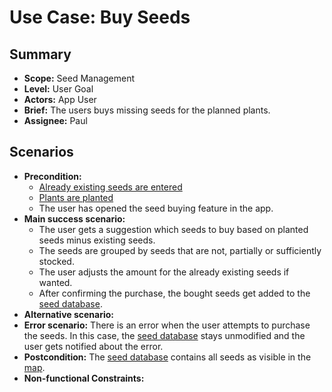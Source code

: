 # Use Case: Buy Seeds

## Summary

- **Scope:** Seed Management
- **Level:** User Goal
- **Actors:** App User
- **Brief:** The users buys missing seeds for the planned plants.
- **Assignee:** Paul

## Scenarios

- **Precondition:**
  - [Already existing seeds are entered](../current/entry_list_seeds.md)
  - [Plants are planted](../done/plants_layer.md)
  - The user has opened the seed buying feature in the app.
- **Main success scenario:**
  - The user gets a suggestion which seeds to buy based on planted seeds minus existing seeds.
  - The seeds are grouped by seeds that are not, partially or sufficiently stocked.
  - The user adjusts the amount for the already existing seeds if wanted.
  - After confirming the purchase, the bought seeds get added to the [seed database](../current/entry_list_seeds.md).
- **Alternative scenario:**
- **Error scenario:**
  There is an error when the user attempts to purchase the seeds.
  In this case, the [seed database](../current/entry_list_seeds.md) stays unmodified and the user gets notified about the error.
- **Postcondition:**
  The [seed database](../current/entry_list_seeds.md) contains all seeds as visible in the [map](../done/plants_layer.md).
- **Non-functional Constraints:**
